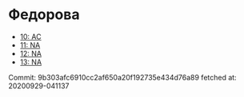 # Федорова
- [10: AC](10.md)
- [11: NA](11.md)
- [12: NA](12.md)
- [13: NA](13.md)

Commit: 9b303afc6910cc2af650a20f192735e434d76a89
 fetched at: 20200929-041137
